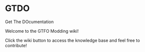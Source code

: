 # GTDO
Get The DOcumentation

Welcome to the GTFO Modding wiki!

Click the wiki button to access the knowledge base and feel free to contribute!
